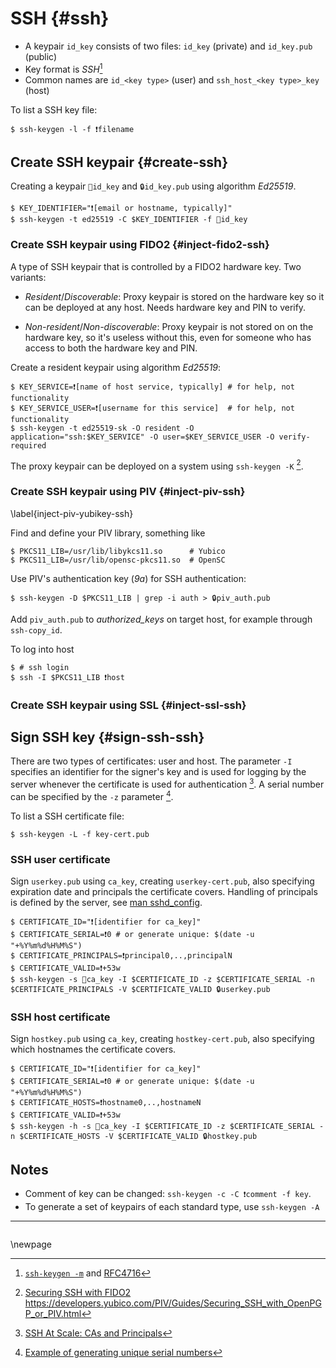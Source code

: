 # SSH {#ssh}

* A keypair `id_key` consists of two files: `id_key` (private) and `id_key.pub` (public)
* Key format is _SSH_[^fnote-ssh-key-format]
* Common names are `id_<key type>` (user) and `ssh_host_<key type>_key` (host)

To list a SSH key file:

~~~colorized-sh
$ ssh-keygen -l -f ❗filename
~~~

## Create SSH keypair {#create-ssh}

Creating a keypair `🔑id_key` and `🔒id_key.pub` using algorithm _Ed25519_.

```colorized-sh
$ KEY_IDENTIFIER="❗[email or hostname, typically]"
$ ssh-keygen -t ed25519 -C $KEY_IDENTIFIER -f 🔐id_key
```

### Create SSH keypair using FIDO2 {#inject-fido2-ssh}

A type of SSH keypair that is controlled by a FIDO2 hardware key. Two variants:

  - _Resident_/_Discoverable_: Proxy keypair is stored on the hardware key so it can be deployed at any host. Needs hardware key and PIN to verify.
  * _Non-resident_/_Non-discoverable_: Proxy keypair is not stored on on the hardware key, so it's useless without this, even for someone who has access to both the hardware key and PIN. 

Create a resident keypair using algorithm _Ed25519_:

~~~colorized-sh
$ KEY_SERVICE=❗[name of host service, typically] # for help, not functionality
$ KEY_SERVICE_USER=❗[username for this service]  # for help, not functionality
$ ssh-keygen -t ed25519-sk -O resident -O application="ssh:$KEY_SERVICE" -O user=$KEY_SERVICE_USER -O verify-required 
~~~

The proxy keypair can be deployed on a system using `ssh-keygen -K` [^fnote-ssh-fido2].


### Create SSH keypair using PIV {#inject-piv-ssh}
\label{inject-piv-yubikey-ssh}

Find and define your PIV library, something like

```colorized-sh
$ PKCS11_LIB=/usr/lib/libykcs11.so      # Yubico
$ PKCS11_LIB=/usr/lib/opensc-pkcs11.so  # OpenSC
```

Use PIV's authentication key (_9a_) for SSH authentication: 

```colorized-sh
$ ssh-keygen -D $PKCS11_LIB | grep -i auth > 🔒piv_auth.pub
```

Add `piv_auth.pub` to _authorized_keys_ on target host, for example through `ssh-copy_id`.

To log into host

```colorized-sh
$ # ssh login
$ ssh -I $PKCS11_LIB ❗host
```


### Create SSH keypair using SSL {#inject-ssl-ssh} 

## Sign SSH key {#sign-ssh-ssh}

There are two types of certificates: user and host. The parameter `-I` specifies an identifier for the signer's key and is used for logging by the server whenever the certificate is used for authentication [^fnote-dmuth]. A serial number can be specified by the `-z` parameter [^fnote-ssh-serial].

To list a SSH certificate file:

~~~colorized-sh
$ ssh-keygen -L -f key-cert.pub
~~~


### SSH user certificate

Sign `userkey.pub` using `ca_key`, creating `userkey-cert.pub`, also specifying expiration date and principals the certificate covers. Handling of principals is defined by the server, see [man sshd_config](https://man.archlinux.org/man/sshd_config.5#AuthorizedPrincipalsFile).

```colorized-sh
$ CERTIFICATE_ID="❗[identifier for ca_key]"
$ CERTIFICATE_SERIAL=❗0 # or generate unique: $(date -u "+%Y%m%d%H%M%S") 
$ CERTIFICATE_PRINCIPALS=❗principal0,..,principalN
$ CERTIFICATE_VALID=❗+53w
$ ssh-keygen -s 🔑ca_key -I $CERTIFICATE_ID -z $CERTIFICATE_SERIAL -n $CERTIFICATE_PRINCIPALS -V $CERTIFICATE_VALID 🔒userkey.pub
```


### SSH host certificate

Sign `hostkey.pub` using `ca_key`, creating `hostkey-cert.pub`, also specifying which hostnames the certificate covers. 

```colorized-sh
$ CERTIFICATE_ID="❗[identifier for ca_key]"
$ CERTIFICATE_SERIAL=❗0 # or generate unique: $(date -u "+%Y%m%d%H%M%S")
$ CERTIFICATE_HOSTS=❗hostname0,..,hostnameN
$ CERTIFICATE_VALID=❗+53w
$ ssh-keygen -h -s 🔑ca_key -I $CERTIFICATE_ID -z $CERTIFICATE_SERIAL -n $CERTIFICATE_HOSTS -V $CERTIFICATE_VALID 🔒hostkey.pub
```


## Notes
* Comment of key can be changed: `ssh-keygen -c -C ❗comment -f key`.
* To generate a set of keypairs of each standard type, use `ssh-keygen -A`

---

~~~sh
~~~

[^fnote-ssh-fido2]: [Securing SSH with FIDO2](https://developers.yubico.com/SSH/Securing_SSH_with_FIDO2.html)
https://developers.yubico.com/PIV/Guides/Securing_SSH_with_OpenPGP_or_PIV.html
[^fnote-ssh-key-format]: [`ssh-keygen -m`](https://man.archlinux.org/man/ssh-keygen.1#m) and  [RFC4716](https://www.rfc-editor.org/rfc/rfc4716)
[^fnote-dmuth]: [SSH At Scale: CAs and Principals](https://www.dmuth.org/ssh-at-scale-cas-and-principals/)
[^fnote-ssh-serial]: [Example of generating unique serial numbers](https://security.stackexchange.com/questions/246389/ssh-keygen-how-to-guarantee-the-uniqueness-of-serial-numbers)

\newpage
